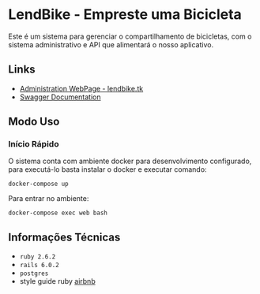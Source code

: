 # LendBike - Empreste uma Bicicleta

Este é um sistema para gerenciar o compartilhamento de bicicletas, com o sistema administrativo e API que alimentará o nosso aplicativo.

## Links ##
- [Administration WebPage - lendbike.tk](http://lendbike.tk/)
- [Swagger Documentation](http://lendbike.tk/api-docs)

## Modo Uso ##

### Início Rápido ###
O sistema conta com ambiente docker para desenvolvimento configurado, para executá-lo basta instalar o docker e executar comando:

```
docker-compose up
```

Para entrar no ambiente:

```
docker-compose exec web bash
```
## Informações Técnicas ##

- `ruby 2.6.2`
- `rails 6.0.2`
- `postgres`
- style guide ruby [airbnb](https://github.com/airbnb/ruby)
